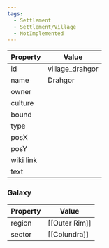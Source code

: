 ```yaml
---
tags:
  - Settlement
  - Settlement/Village
  - NotImplemented
---
```


| Property  | Value           |
| --------- | --------------- |
| id        | village_drahgor |
| name      | Drahgor         |
| owner     |                 |
| culture   |                 |
| bound     |                 |
| type      |                 |
| posX      |                 |
| posY      |                 |
| wiki link |                 |
| text      |                 |

### Galaxy
| Property | Value         |
| -------- | ------------- |
| region   | [[Outer Rim]] |
| sector   | [[Colundra]]  |
